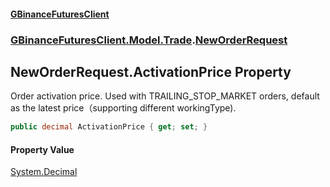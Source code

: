 #### [GBinanceFuturesClient](./index.md 'index')
### [GBinanceFuturesClient.Model.Trade](./GBinanceFuturesClient-Model-Trade.md 'GBinanceFuturesClient.Model.Trade').[NewOrderRequest](./GBinanceFuturesClient-Model-Trade-NewOrderRequest.md 'GBinanceFuturesClient.Model.Trade.NewOrderRequest')
## NewOrderRequest.ActivationPrice Property
Order activation price. Used with TRAILING_STOP_MARKET orders, default as the latest price（supporting different workingType).  
```csharp
public decimal ActivationPrice { get; set; }
```
#### Property Value
[System.Decimal](https://docs.microsoft.com/en-us/dotnet/api/System.Decimal 'System.Decimal')  
